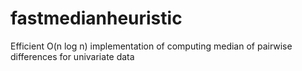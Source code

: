 # fastmedianheuristic
Efficient O(n log n) implementation of computing median of pairwise differences for univariate data
